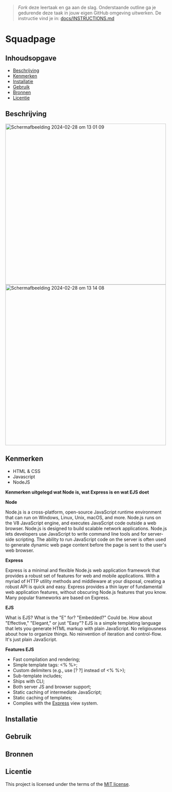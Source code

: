 > _Fork_ deze leertaak en ga aan de slag. Onderstaande outline ga je gedurende deze taak in jouw eigen GitHub omgeving uitwerken. De instructie vind je in: [docs/INSTRUCTIONS.md](docs/INSTRUCTIONS.md)

# Squadpage

<!-- Geef je project een titel en schrijf in één zin wat het is -->

## Inhoudsopgave

  * [Beschrijving](#beschrijving)
  * [Kenmerken](#kenmerken)
  * [Installatie](#installatie)
  * [Gebruik](#gebruik)
  * [Bronnen](#bronnen)
  * [Licentie](#licentie)

## Beschrijving

<img height="500" alt="Scherm­afbeelding 2024-02-28 om 13 01 09" src="https://github.com/lisavanmansom/connect-your-tribe-squad-page/assets/144007419/1f1d58e8-c869-497f-98c1-27561f7f3240">

<img height="500" alt="Scherm­afbeelding 2024-02-28 om 13 14 08" src="https://github.com/lisavanmansom/connect-your-tribe-squad-page/assets/144007419/645e841f-a892-41f1-9849-568c63b4eb69">
<!-- In de Beschrijving staat hoe je project er uit ziet, hoe het werkt en wat je er mee kan. -->
<!-- Voeg een mooie poster visual toe 📸 -->
<!-- Voeg een link toe naar Github Pages 🌐-->

## Kenmerken
* HTML & CSS
* Javascript
* NodeJS

**Kenmerken uitgelegd wat Node is, wat Express is en wat EJS doet**

**Node**

Node.js is a cross-platform, open-source JavaScript runtime environment that can run on Windows, Linux, Unix, macOS, and more. Node.js runs on the V8 JavaScript engine, and executes JavaScript code outside a web browser. Node.js is designed to build scalable network applications. Node.js lets developers use JavaScript to write command line tools and for server-side scripting. The ability to run JavaScript code on the server is often used to generate dynamic web page content before the page is sent to the user's web browser. 

**Express**

Express is a minimal and flexible Node.js web application framework that provides a robust set of features for web and mobile applications. With a myriad of HTTP utility methods and middleware at your disposal, creating a robust API is quick and easy. Express provides a thin layer of fundamental web application features, without obscuring Node.js features that you know. Many popular frameworks are based on Express.

**EJS**

What is EJS? What is the "E" for? "Embedded?" Could be. How about "Effective," "Elegant," or just "Easy"? EJS is a simple templating language that lets you generate HTML markup with plain JavaScript. No religiousness about how to organize things. No reinvention of iteration and control-flow. It's just plain JavaScript.

**Features EJS**

* Fast compilation and rendering;
* Simple template tags: <% %>;
* Custom delimiters (e.g., use [? ?] instead of <% %>);
* Sub-template includes;
* Ships with CLI;
* Both server JS and browser support;
* Static caching of intermediate JavaScript;
* Static caching of templates;
* Complies with the [Express](http://expressjs.com/) view system.

## Installatie
<!-- Bij Installatie staat stap-voor-stap beschreven hoe je de development omgeving moet inrichten om aan de repository te kunnen werken. -->

## Gebruik

## Bronnen

## Licentie

This project is licensed under the terms of the [MIT license](./LICENSE).
